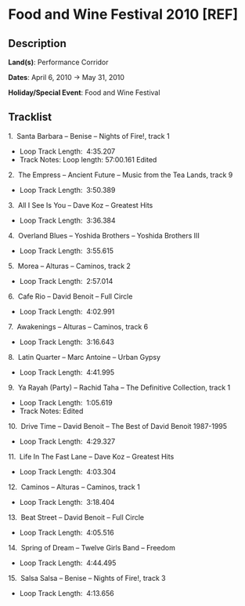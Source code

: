 # Food and Wine Festival 2010 [REF]

## Description

**Land(s)**: Performance Corridor

**Dates**: April 6, 2010 → May 31, 2010

**Holiday/Special Event**: Food and Wine Festival

## Tracklist

1\.  Santa Barbara – Benise – Nights of Fire!, track 1

- Loop Track Length:  4:35.207
- Track Notes: Loop length: 57:00.161
Edited

2\.  The Empress – Ancient Future – Music from the Tea Lands, track 9 

- Loop Track Length:  3:50.389

3\.  All I See Is You – Dave Koz – Greatest Hits 

- Loop Track Length:  3:36.384

4\.  Overland Blues – Yoshida Brothers – Yoshida Brothers III

- Loop Track Length:  3:55.615

5\.  Morea – Alturas – Caminos, track 2 

- Loop Track Length:  2:57.014

6\.  Cafe Rio – David Benoit – Full Circle 

- Loop Track Length:  4:02.991

7\.  Awakenings – Alturas – Caminos, track 6 

- Loop Track Length:  3:16.643

8\.  Latin Quarter – Marc Antoine – Urban Gypsy 

- Loop Track Length:  4:41.995

9\.  Ya Rayah (Party) – Rachid Taha – The Definitive Collection, track 1

- Loop Track Length:  1:05.619
- Track Notes: Edited

10\.  Drive Time – David Benoit – The Best of David Benoit 1987-1995 

- Loop Track Length:  4:29.327

11\.  Life In The Fast Lane – Dave Koz – Greatest Hits 

- Loop Track Length:  4:03.304

12\.  Caminos – Alturas – Caminos, track 1 

- Loop Track Length:  3:18.404

13\.  Beat Street – David Benoit – Full Circle 

- Loop Track Length:  4:05.516

14\.  Spring of Dream – Twelve Girls Band – Freedom 

- Loop Track Length:  4:44.495

15\.  Salsa Salsa – Benise – Nights of Fire!, track 3 

- Loop Track Length:  4:13.656
